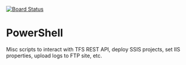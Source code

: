 [![Board Status](https://dev.azure.com/MSFT-MarcusFelling/7aba5a00-db46-4573-98ef-ff92f85a493a/b6dab27f-510a-4ac5-8d63-6607c98e213c/_apis/work/boardbadge/acdc822c-4ed5-423f-b90e-0b765dee418e)](https://dev.azure.com/MSFT-MarcusFelling/7aba5a00-db46-4573-98ef-ff92f85a493a/_boards/board/t/b6dab27f-510a-4ac5-8d63-6607c98e213c/Microsoft.RequirementCategory)
# PowerShell

Misc scripts to interact with TFS REST API, deploy SSIS projects, set IIS properties, upload logs to FTP site, etc.